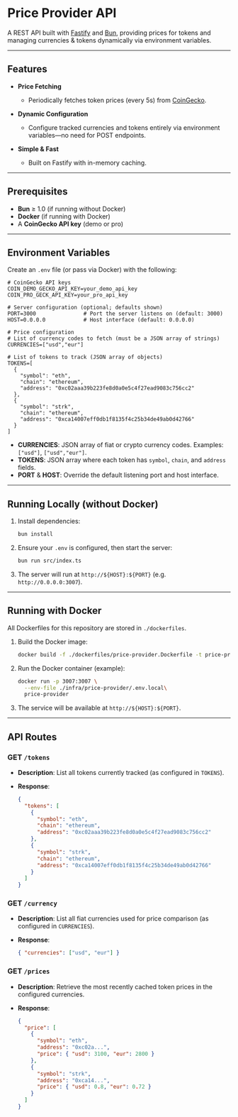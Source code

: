 # Price Provider API

A REST API built with [Fastify](https://fastify.dev/) and [Bun](https://bun.sh/), providing prices for tokens and managing currencies & tokens dynamically via environment variables.

---

## Features

- **Price Fetching**

  - Periodically fetches token prices (every 5s) from [CoinGecko](https://www.coingecko.com/).

- **Dynamic Configuration**

  - Configure tracked currencies and tokens entirely via environment variables—no need for POST endpoints.

- **Simple & Fast**

  - Built on Fastify with in-memory caching.

---

## Prerequisites

- **Bun** ≥ 1.0 (if running without Docker)
- **Docker** (if running with Docker)
- A **CoinGecko API key** (demo or pro)

---

## Environment Variables

Create an `.env` file (or pass via Docker) with the following:

```env
# CoinGecko API keys
COIN_DEMO_GECKO_API_KEY=your_demo_api_key
COIN_PRO_GECK_API_KEY=your_pro_api_key

# Server configuration (optional; defaults shown)
PORT=3000               # Port the server listens on (default: 3000)
HOST=0.0.0.0            # Host interface (default: 0.0.0.0)

# Price configuration
# List of currency codes to fetch (must be a JSON array of strings)
CURRENCIES=["usd","eur"]

# List of tokens to track (JSON array of objects)
TOKENS=[
  {
    "symbol": "eth",
    "chain": "ethereum",
    "address": "0xc02aaa39b223fe8d0a0e5c4f27ead9083c756cc2"
  },
  {
    "symbol": "strk",
    "chain": "ethereum",
    "address": "0xca14007eff0db1f8135f4c25b34de49ab0d42766"
  }
]
```

- **CURRENCIES**: JSON array of fiat or crypto currency codes. Examples: `["usd"]`, `["usd","eur"]`.
- **TOKENS**: JSON array where each token has `symbol`, `chain`, and `address` fields.
- **PORT** & **HOST**: Override the default listening port and host interface.

---

## Running Locally (without Docker)

1. Install dependencies:

   ```bash
   bun install
   ```

2. Ensure your `.env` is configured, then start the server:

   ```bash
   bun run src/index.ts
   ```

3. The server will run at `http://${HOST}:${PORT}` (e.g. `http://0.0.0.0:3007`).

---

## Running with Docker

All Dockerfiles for this repository are stored in `./dockerfiles`.

1. Build the Docker image:

   ```bash
   docker build -f ./dockerfiles/price-provider.Dockerfile -t price-provider .
   ```

2. Run the Docker container (example):

   ```bash
   docker run -p 3007:3007 \
     --env-file ./infra/price-provider/.env.local\
     price-provider
   ```

3. The service will be available at `http://${HOST}:${PORT}`.

---

## API Routes

### GET `/tokens`

- **Description**: List all tokens currently tracked (as configured in `TOKENS`).
- **Response**:

  ```json
  {
    "tokens": [
      {
        "symbol": "eth",
        "chain": "ethereum",
        "address": "0xc02aaa39b223fe8d0a0e5c4f27ead9083c756cc2"
      },
      {
        "symbol": "strk",
        "chain": "ethereum",
        "address": "0xca14007eff0db1f8135f4c25b34de49ab0d42766"
      }
    ]
  }
  ```

### GET `/currency`

- **Description**: List all fiat currencies used for price comparison (as configured in `CURRENCIES`).
- **Response**:

  ```json
  { "currencies": ["usd", "eur"] }
  ```

### GET `/prices`

- **Description**: Retrieve the most recently cached token prices in the configured currencies.
- **Response**:

  ```json
  {
    "price": [
      {
        "symbol": "eth",
        "address": "0xc02a...",
        "price": { "usd": 3100, "eur": 2800 }
      },
      {
        "symbol": "strk",
        "address": "0xca14...",
        "price": { "usd": 0.8, "eur": 0.72 }
      }
    ]
  }
  ```
